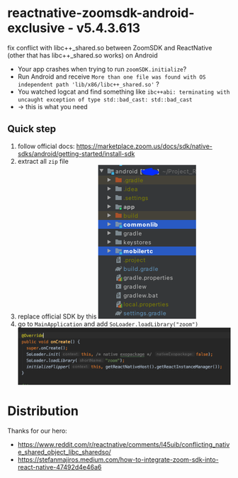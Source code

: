 # reactnative-zoomsdk-android-exclusive - v5.4.3.613
fix conflict with libc++_shared.so between ZoomSDK and ReactNative (other that has libc++_shared.so works) on Android

- Your app crashes when trying to run `zoomSDK.initialize`?
- Run Android and receive `More than one file was found with OS independent path 'lib/x86/libc++_shared.so'` ?
- You watched logcat and find something like `ibc++abi: terminating with uncaught exception of type std::bad_cast: std::bad_cast`
- -> this is what you need

## Quick step
1. follow official docs: https://marketplace.zoom.us/docs/sdk/native-sdks/android/getting-started/install-sdk
2. extract all `zip` file
3. replace official SDK by this
![step2](img/1.png)
3. go to `MainApplication` and add `SoLoader.loadLibrary("zoom")`
![step3](img/2.png)

# Distribution
Thanks for our hero: 
- https://www.reddit.com/r/reactnative/comments/l45uib/conflicting_native_shared_object_libc_sharedso/
- https://stefanmajiros.medium.com/how-to-integrate-zoom-sdk-into-react-native-47492d4e46a6